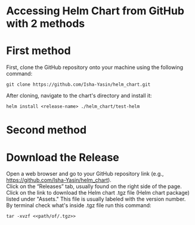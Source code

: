 # Accessing Helm Chart from GitHub with 2 methods
# First method

First, clone the GitHub repository onto your machine using the following command:

    git clone https://github.com/Isha-Yasin/helm_chart.git
After cloning, navigate to the chart's directory and install it:

    helm install <release-name> ./helm_chart/test-helm
# Second method
# Download the Release
Open a web browser and go to your GitHub repository link (e.g., https://github.com/Isha-Yasin/helm_chart).<br> 
Click on the “Releases” tab, usually found on the right side of the page.<br>
Click on the link to download the Helm chart .tgz file (Helm chart package) listed under "Assets." This file is usually labeled with the version number.<br>
By  terminal check what's inside .tgz file run this command:

    tar -xvzf <<path/of/.tgz>>
